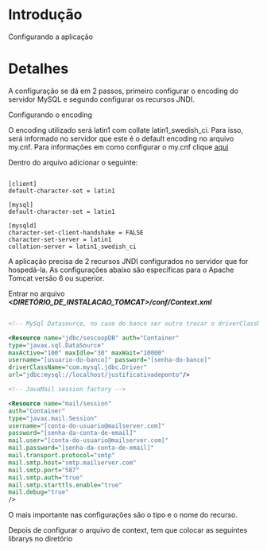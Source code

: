 # Introdução #

Configurando a aplicação


# Detalhes #

A configuração se dá em 2 passos, primeiro configurar o encoding do servidor MySQL e segundo configurar os recursos JNDI.

Configurando o encoding

O encoding utilizado será latin1 com collate latin1\_swedish\_ci.
Para isso, será informado no servidor que este é o default encoding no arquivo my.cnf.
Para informações em como configurar o my.cnf clique [aqui](http://dev.mysql.com/doc/refman/5.5/en/option-files.html)

Dentro do arquivo adicionar o seguinte:

```

[client]
default-character-set = latin1

[mysql]
default-character-set = latin1

[mysqld]
character-set-client-handshake = FALSE
character-set-server = latin1
collation-server = latin1_swedish_ci
```

A aplicação precisa de 2 recursos JNDI configurados no servidor que for hospedá-la.
As configurações abaixo são específicas para o Apache Tomcat versão 6 ou superior.

Entrar no arquivo _**<DIRETÓRIO\_DE\_INSTALACAO\_TOMCAT>/conf/Context.xml**_

```xml

<!-- MySql Datasource, no caso do banco ser outro trocar o driverClassName e colcocar a url apropriada -->

<Resource name="jdbc/sescoopDB" auth="Container"
type="javax.sql.DataSource"
maxActive="100" maxIdle="30" maxWait="10000"
username="[usuario-do-banco]" password="[senha-do-banco]"
driverClassName="com.mysql.jdbc.Driver"
url="jdbc:mysql://localhost/justificativadeponto"/>

<!-- JavaMail session factory -->

<Resource name="mail/session"
auth="Container"
type="javax.mail.Session"
username="[conta-do-usuario@mailserver.com]"
password="[senha-da-conta-de-email]"
mail.user="[conta-do-usuario@mailserver.com]"
mail.password="[senha-da-conta-de-email]"
mail.transport.protocol="smtp"
mail.smtp.host="smtp.mailserver.com"
mail.smtp.port="587"
mail.smtp.auth="true"
mail.smtp.starttls.enable="true"
mail.debug="true"
/>
```

O mais importante nas configurações são o tipo e o nome do recurso.

Depois de configurar o arquivo de context, tem que colocar as seguintes librarys no diretório 